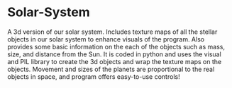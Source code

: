 # Solar-System

A 3d version of our solar system. Includes texture maps of all the stellar objects in our solar system to enhance visuals of the program.
Also provides some basic information on the each of the objects such as mass, size, and distance from the Sun. It is coded in python and uses the visual and PIL library to create the 3d objects and wrap the texture maps on the objects. Movement and sizes of the planets are proportional to the real objects in space, and program offers easy-to-use controls!
